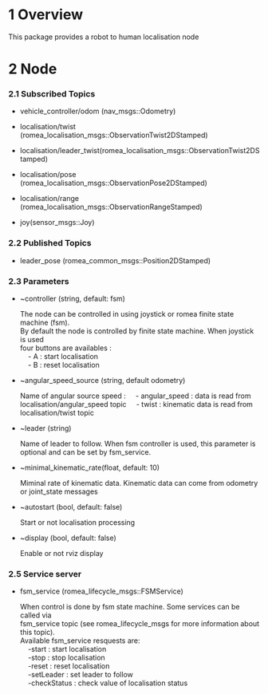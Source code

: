 # 1 Overview #

This package provides a robot to human localisation node


# 2 Node #

### 2.1 Subscribed Topics ###


- vehicle_controller/odom (nav_msgs::Odometry)

- localisation/twist (romea_localisation_msgs::ObservationTwist2DStamped)

- localisation/leader_twist(romea_localisation_msgs::ObservationTwist2DStamped)
    
- localisation/pose (romea_localisation_msgs::ObservationPose2DStamped)

- localisation/range (romea_localisation_msgs::ObservationRangeStamped)
        
- joy(sensor_msgs::Joy)


### 2.2 Published Topics ###

- leader_pose (romea_common_msgs::Position2DStamped)

### 2.3 Parameters ###


- ~controller (string, default: fsm) 

    The node can be controlled in using joystick or romea finite state machine (fsm).   
    By default the node is controlled by finite state machine. When joystick is used  
    four buttons are availables :  
    &nbsp;&nbsp;&nbsp;&nbsp;- A : start localisation  
    &nbsp;&nbsp;&nbsp;&nbsp;- B : reset localisation  

- ~angular_speed_source (string, default odometry)

    Name of angular source speed :
    &nbsp;&nbsp;&nbsp;&nbsp;- angular_speed : data is read from localisation/angular_speed topic
    &nbsp;&nbsp;&nbsp;&nbsp;- twist : kinematic data is read from localisation/twist topic

- ~leader (string)

    Name of leader to follow. When fsm controller is used, this parameter is   
    optional and can be set by fsm_service. 
     
- ~minimal_kinematic_rate(float, default: 10) 

    Miminal rate of kinematic data. Kinematic data can come from odometry  
    or joint_state messages 

- ~autostart (bool, default: false)

    Start or not localisation processing 
    
- ~display (bool, default: false)

    Enable or not rviz display 


### 2.5 Service server ###

- fsm_service (romea_lifecycle_msgs::FSMService)

    When control is done by fsm state machine. Some services can be called via   
    fsm_service topic (see romea_lifecycle_msgs for more information about this topic).   
    Available fsm_service resquests are:  
    &nbsp;&nbsp;&nbsp;&nbsp;-start : start localisation  
    &nbsp;&nbsp;&nbsp;&nbsp;-stop : stop localisation  
    &nbsp;&nbsp;&nbsp;&nbsp;-reset : reset localisation  
    &nbsp;&nbsp;&nbsp;&nbsp;-setLeader : set leader to follow  
    &nbsp;&nbsp;&nbsp;&nbsp;-checkStatus : check value of localisation status   
